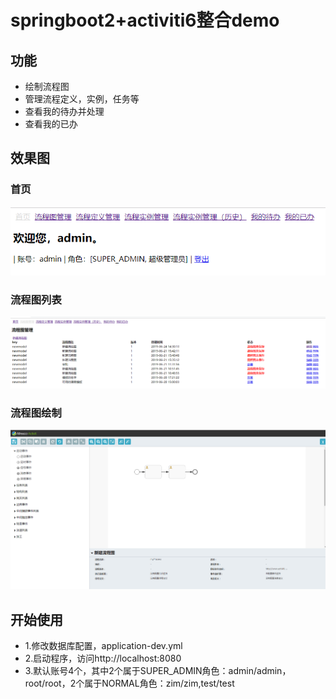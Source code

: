 # springboot2+activiti6整合demo
## 功能
* 绘制流程图
* 管理流程定义，实例，任务等
* 查看我的待办并处理
* 查看我的已办
## 效果图
### 首页
![首页](https://github.com/hlhutu/act/blob/master/src/main/resources/static/img/1.png)
### 流程图列表<br>
![流程图列表](https://github.com/hlhutu/act/blob/master/src/main/resources/static/img/2.png)
### 流程图绘制<br>
![流程图绘制](https://github.com/hlhutu/act/blob/master/src/main/resources/static/img/3.png)
## 开始使用
* 1.修改数据库配置，application-dev.yml
* 2.启动程序，访问http://localhost:8080
* 3.默认账号4个，其中2个属于SUPER_ADMIN角色：admin/admin，root/root，2个属于NORMAL角色：zim/zim,test/test
